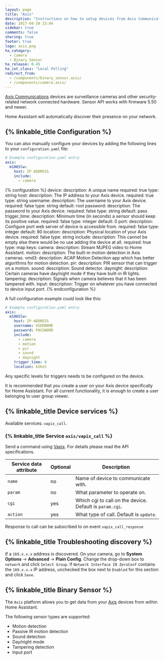 ```yaml
---
layout: page
title: "Axis"
description: "Instructions on how to setup devices from Axis Communications within Home Assistant."
date: 2017-04-30 23:04
sidebar: true
comments: false
sharing: true
footer: true
logo: axis.png
ha_category:
  - Camera
  - Binary Sensor
ha_release: 0.45
ha_iot_class: "Local Polling"
redirect_from:
  - /components/binary_sensor.axis/
  - /components/camera.axis/
---
```


[Axis Communications](https://www.axis.com/) devices are surveillance cameras and other security-related network connected hardware. Sensor API works with firmware 5.50 and newer.

Home Assistant will automatically discover their presence on your network.

## {% linkable_title Configuration %}

You can also manually configure your devices by adding the following lines to your `configuration.yaml` file:

```yaml
# Example configuration.yaml entry
axis:
  m1065lw:
    host: IP ADDRESS
    include:
      - camera
```

{% configuration %}
device:
  description: A unique name
  required: true
  type: string
host:
  description: The IP address to your Axis device.
  required: true
  type: string
username:
  description: The username to your Axis device.
  required: false
  type: string
  default: root
password:
  description: The password to your Axis device.
  required: false
  type: string
  default: pass
trigger_time:
  description: Minimum time (in seconds) a sensor should keep its positive value.
  required: false
  type: integer
  default: 0
port:
  description: Configure port web server of device is accessible from.
  required: false
  type: integer
  default: 80
location:
  description: Physical location of your Axis device.
  required: false
  type: string
include:
  description: This cannot be empty else there would be no use adding the device at all.
  required: true
  type: map
  keys:
    camera:
      description: Stream MJPEG video to Home Assistant.
    motion:
      description: The built-in motion detection in Axis cameras.
    vmd3:
      description: ACAP Motion Detection app which has better algorithms for motion detection.
    pir:
      description: PIR sensor that can trigger on a motion.
    sound:
      description: Sound detector.
    daynight:
      description: Certain cameras have day/night mode if they have built-in IR lights.
    tampering:
      description: Signals when camera believes that it has been tampered with.
    input:
      description: Trigger on whatever you have connected to device input port.
{% endconfiguration %}

A full configuration example could look like this:

```yaml
# Example configuration.yaml entry
axis:
  m1065lw:
    host: IP ADDRESS
    username: USERNAME
    password: PASSWORD
    include:
      - camera
      - motion
      - pir
      - sound
      - daynight
    trigger_time: 0
    location: köket
```

<p class='note'>
Any specific levels for triggers needs to be configured on the device.
</p>

<p class='note'>
  It is recommended that you create a user on your Axis device specifically for Home Assistant. For all current functionality, it is enough to create a user belonging to user group viewer.
</p>

## {% linkable_title Device services %}

Available services: `vapix_call`.

### {% linkable_title Service `axis/vapix_call` %}

Send a command using [Vapix](https://www.axis.com/support/developer-support/vapix). For details please read the API specifications.

| Service data attribute    | Optional | Description                                      |
|---------------------------|----------|--------------------------------------------------|
| `name`                    |       no | Name of device to communicate with. |
| `param`                   |       no | What parameter to operate on. |
| `cgi`                     |      yes | Which cgi to call on the device. Default is `param.cgi`. |
| `action`                  |      yes | What type of call. Default is `update`.  |

Response to call can be subscribed to on event `vapix_call_response`

## {% linkable_title Troubleshooting discovery %}

If a `169.x.x.x` address is discovered. On your camera, go to **System Options** -> **Advanced** -> **Plain Config**. Change the drop-down box to `network` and click `Select Group`. If `Network Interface I0 ZeroConf` contains the `169.x.x.x` IP address, unchecked the box next to `Enabled` for this section and click `Save`.

## {% linkable_title Binary Sensor %}

The `Axis` platform allows you to get data from your [Axis](https://www.axis.com/) devices from within Home Assistant.

The following sensor types are supported:

- Motion detection
- Passive IR motion detection
- Sound detection
- Day/night mode
- Tampering detection
- Input port
